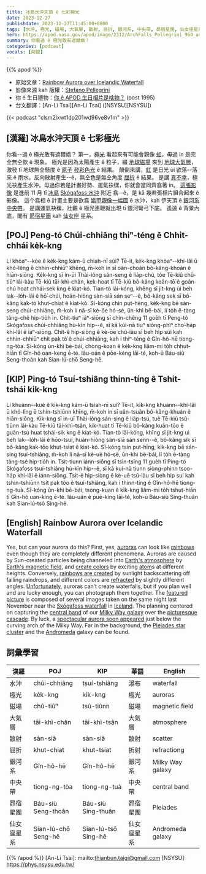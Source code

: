 ```yaml
---
title: 冰島水沖天頂 ê 七彩極光
date: 2023-12-27
publishdate: 2023-12-27T11:45:00+0800
tags: [水沖, 極光, 磁場, 大氣層, 散射, 屈折, 銀河系, 中央帶, 昴宿星團, 仙女座星系]
hero: https://apod.nasa.gov/apod/image/2312/ArchFalls_Pellegrini_960_annotated.jpg
summary: 你看過 ê 極光敢有遮爾媠？
categories: [podcast]
vocals: [阿錕]
---
```


{{% apod %}}

- 原始文章：[Rainbow Aurora over Icelandic Waterfall](https://apod.nasa.gov/apod/ap231227.html)
- 影像來源 kah 版權：[Stefano Pellegrini](https://www.instagram.com/pels_photo/)
- 你 ê 生日禮物：[你 ê APOD 生日相片是啥物？](https://apod.nasa.gov/apod/calendar/allyears.html) (post 1995)
- 台文翻譯：[An-Li Tsai][An-Li Tsai] ([NSYSU][NSYSU])

{{< podcast "clsm2lxwt1dp201wd96ve8v1m" >}}

## [漢羅] 冰島水沖天頂 ê 七彩極光
你看--過 ê 極光敢有遮爾媠？
第一，[極光][auroras] 看起來有可能會親像 [虹][rainbows]，毋過 in 是完全無仝款 ê 現象。
極光是因為太陽產生 ê 粒子，綴 [地球磁場][Earth's magnetic field] 來到 [地球大氣層][Earth's atmosphere]，激發 tī 地球無仝懸度 ê [原子][atom] [發彩色光][create colors] ê 結果。
顛倒來講，[虹][rainbows are created] 是日光 ùi 欲落--落來 ê 雨水，反向散射產生--ê，無仝色是無仝角度 [屈折][refracted] ê 結果。
是講 [真不幸][Unfortunately]，極光袂產生水沖，毋過你若是計畫好勢、運氣袂䆀，你就會當同齊翕著 in。
[這張影像][featured picture] 是進前 11 月 tī [冰島][Iceland] [Skógafoss 水沖][Skógafoss waterfall] 附近 翕--ê，是 kā 幾若張相片組合起來 ê 影像。
這个翕相 ê 計畫主要是欲翕 [媠甲親像一幅圖][picturesque] ê 水沖，kah 伊天頂 ê [銀河系][Milky Way galaxy] [中央帶][central band]。
是講運氣袂䆀，壯觀 ê 極光連鞭就出現 tī 銀河彎弓下底。
遙遠 ê 背景內底，閣有 [昴宿星團][Pleiades star cluster] kah [仙女座][Andromeda] 星系。

## [POJ] Peng-tó Chúi-chhiâng thiⁿ-téng ê Chhit-chhái ke̍k-kng
Lí khòaⁿ--kòe ê ke̍k-kng kám-ū chiah-nī súi?
Tē-it, ke̍k-kng khòaⁿ--khí-lâi ū khó-lêng ē chhin-chhiūⁿ khēng, m̄-koh in sī oân-choân bô-kâng-khoán ê hiān-siōng.
Ke̍k-kng sī in-ūi Thài-iông sán-seng ê lia̍p-chú, tòe Tē-kiû chû-tiûⁿ lâi-kàu Tē-kiû tāi-khì-chân, kek-hoat tī Tē-kiû bô-kâng koân-tō͘ ê goân-chú hoat chhái-sek kng ê kiat-kó.
Tian-tò lâi-kóng, khēng sī ji̍t-kng ùi beh lak--lo̍h-lâi ê hō͘-chúi, hoán-hiòng sàn-siā sán seⁿ--ê, bô-kâng sek sī bô-kâng kak-tō͘ khut-chiat ê kiat-kó.
Sī-kóng chin put-hēng, ke̍k-kng bē sán-seng chúi-chhiâng, m̄-koh lí nā-sī kè-ōe hó-sè, ūn-khì bē-bái, lí to̍h ē-tàng tâng-chê hip-tio̍h in.
Chit-tiuⁿ iáⁿ-siōng sī chìn-chêng 11 goe̍h tī Peng-tó Skógafoss chúi-chhiâng hù-kīn hip--ê, sī kā kúi-nā tiuⁿ siòng-phìⁿ cho͘-ha̍p khí-lâi ê iáⁿ-siōng.
Chit-ê hip-siòng ê kè-ōe chú-iàu sī beh hip súi kah chhin-chhiūⁿ chi̍t pak tô͘ ê chúi-chhiâng, kah i thiⁿ-téng ê Gîn-hô-hē tiong-ng-tòa.
Sī-kóng ūn-khì bē-bái, chòng-koan ê ke̍k-kng liâm-mi to̍h chhut-hiān tī Gîn-hô oan-keng ē-té.
Iâu-oán ê pōe-kéng lāi-té, koh-ū Báu-siù Seng-thoân kah Sian-lú-chō Seng-hē.

## [KIP] Ping-tó Tsuí-tshiâng thinn-tíng ê Tshit-tshái ki̍k-kng
Lí khuànn--kuè ê ki̍k-kng kám-ū tsiah-nī suí?
Tē-it, ki̍k-kng khuànn--khí-lâi ū khó-lîng ē tshin-tshiūnn khīng, m̄-koh in sī uân-tsuân bô-kâng-khuán ê hiān-siōng.
Ki̍k-kng sī in-uī Thài-iông sán-sing ê lia̍p-tsú, tuè Tē-kiû tsû-tiûnn lâi-kàu Tē-kiû tāi-khì-tsân, kik-huat tī Tē-kiû bô-kâng kuân-tōo ê guân-tsú huat tshái-sik kng ê kiat-kó.
Tian-tò lâi-kóng, khīng sī ji̍t-kng uì beh lak--lo̍h-lâi ê hōo-tsuí, huán-hiòng sàn-siā sán senn--ê, bô-kâng sik sī bô-kâng kak-tōo khut-tsiat ê kiat-kó.
Sī-kóng tsin put-hīng, ki̍k-kng bē sán-sing tsuí-tshiâng, m̄-koh lí nā-sī kè-uē hó-sè, ūn-khì bē-bái, lí to̍h ē-tàng tâng-tsê hip-tio̍h in.
Tsit-tiunn iánn-siōng sī tsìn-tsîng 11 gue̍h tī Ping-tó Skógafoss tsuí-tshiâng hù-kīn hip--ê, sī kā kuí-nā tiunn siòng-phìnn tsoo-ha̍p khí-lâi ê iánn-siōng.
Tsit-ê hip-siòng ê kè-uē tsú-iàu sī beh hip suí kah tshin-tshiūnn tsi̍t pak tôo ê tsuí-tshiâng, kah i thinn-tíng ê Gîn-hô-hē tiong-ng-tuà.
Sī-kóng ūn-khì bē-bái, tsòng-kuan ê ki̍k-kng liâm-mi to̍h tshut-hiān tī Gîn-hô uan-king ē-té.
Iâu-uán ê puē-kíng lāi-té, koh-ū Báu-siù Sing-thuân kah Sian-lú-tsō Sing-hē.

## [English] Rainbow Aurora over Icelandic Waterfall
Yes, but can your aurora do this?
First, yes, [auroras][auroras] can look like [rainbows][rainbows] even though they are completely different phenomena.
Auroras are caused by Sun-created particles being channeled into [Earth's atmosphere][Earth's atmosphere] by [Earth's magnetic field][Earth's magnetic field], and [create colors][create colors] by exciting [atom][atom]s at different heights.
Conversely, [rainbows are created][rainbows are created] by sunlight backscattering off falling raindrops, and different colors are [refracted][refracted] by slightly different angles.
[Unfortunately][Unfortunately], auroras can’t create waterfalls, but if you plan well and are lucky enough, you can photograph them together.
The [featured picture][featured picture] is composed of several images taken on the same night last November near the [Skógafoss waterfall][Skógafoss waterfall] in [Iceland][Iceland].
The planning centered on capturing the [central band][central band] of our [Milky Way galaxy][Milky Way galaxy] over the [picturesque][picturesque] [cascade][cascade].
By luck, a [spectacular aurora soon appeared][spectacular aurora soon appeared] just below the curving arch of the Milky Way.
Far in the background, the [Pleiades star cluster][Pleiades star cluster] and the [Andromeda][Andromeda] galaxy can be found.

## 詞彙學習

|漢羅|POJ|KIP|華語|English|
|-|-|-|-|-|
|水沖|chúi-chhiâng|tsuí-tshiâng|瀑布|waterfall|
|極光|ke̍k-kng|ki̍k-kng|極光|auroras|
|磁場|chû-tiûⁿ|tsû-tiûnn|磁場|magnetic field|
|大氣層|tāi-khì-chân|tāi-khì-tsân|大氣層|atmosphere|
|散射|sàn-siā|sàn-siā|散射|scatter|
|屈折|khut-chiat|khut-tsiat|折射|refractiong|
|銀河系|Gîn-hô-hē|Gîn-hô-hē|銀河系|Milky Way galaxy|
|中央帶|tiong-ng-tòa|tiong-ng-tuà|中央帶|central band|
|昴宿星團|Báu-siù Seng-thoân|Báu-siù Sing-thuân|昴宿星團|Pleiades|
|仙女座星系|Sian-lú-chō Seng-hē|Sian-lú-tsō Sing-hē|仙女座星系|Andromeda galaxy|

{{% /apod %}}
[An-Li Tsai]: mailto:thianbun.taigi@gmail.com
[NSYSU]: https://phys.nsysu.edu.tw/

[copyright]: https://apod.nasa.gov/apod/fap/lib/about_apod.html#srapply
[License]: https://creativecommons.org/licenses/by/3.0/

[auroras]:https://spaceplace.nasa.gov/aurora/
[rainbows]:https://apod.nasa.gov/apod/ap140930.html
[Earth's atmosphere]:https://climate.nasa.gov/news/2919/earths-atmosphere-a-multi-layered-cake/
[Earth's magnetic field]:https://www.nasa.gov/image-article/earths-magnetosphere-3/
[create colors]:https://svs.gsfc.nasa.gov/20056
[atom]:https://en.wikipedia.org/wiki/Atom
[rainbows are created]:https://education.nationalgeographic.org/resource/rainbow/
[refracted]:https://en.wikipedia.org/wiki/Refraction
[Unfortunately]:https://media.istockphoto.com/id/854269380/photo/golden-retriever-face-and-hand.jpg?s=612x612&w=0&k=20&c=AzjIMNJB3PqXciBWggT64jmFwCgPw8FTWllTFzf48rM=
[featured picture]:https://www.instagram.com/p/C0j1H5wsAAr/
[Skógafoss waterfall]:https://youtu.be/-eejVvSLQfk
[Iceland]:https://en.wikipedia.org/wiki/Iceland
[central band]:https://apod.nasa.gov/apod/ap230620.html
[Milky Way galaxy]:https://science.nasa.gov/resource/the-milky-way-galaxy/
[picturesque]:https://apod.nasa.gov/apod/ap230704.html
[cascade]:https://apod.nasa.gov/apod/ap211101.html
[spectacular aurora soon appeared]:https://img.huffingtonpost.com/asset/5bad12683c000032000b0e42.jpeg
[Pleiades star cluster]:https://en.wikipedia.org/wiki/Pleiades
[Andromeda]:https://apod.nasa.gov/apod/ap231113.html
